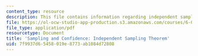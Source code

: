 ```yaml
---
content_type: resource
description: This file contains information regarding independent sampling theorem.
file: https://ol-ocw-studio-app-production.s3.amazonaws.com/courses/6-042j-mathematics-for-computer-science-spring-2015/7f9937d65458019e8773ab1084d72808_MIT6_042JS15_IndependSmpling.pdf
file_type: application/pdf
resourcetype: Document
title: 'Sampling and Confidence: Independent Sampling Theorem'
uid: 7f9937d6-5458-019e-8773-ab1084d72808
---
```


